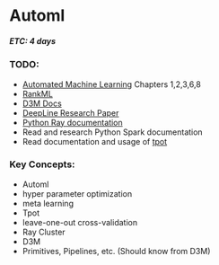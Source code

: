 # Automl
##### ETC: 4 days

### TODO:
-   [Automated Machine Learning](https://link.springer.com/book/10.1007/978-3-030-05318-5) Chapters 1,2,3,6,8
- [RankML](https://drive.google.com/file/d/1HN89LWdFmoYyFMKt6f1PP7pouBjGpbEv/view?usp=sharing)
- [D3M Docs](https://docs.datadrivendiscovery.org)
- [DeepLine Research Paper](https://drive.google.com/file/d/1KTnxMH16nzibb-DM3uXk6XIWnrsFRbJ7/view?usp=sharing)
- [Python Ray documentation](https://github.com/ray-project/ray)
- Read and research Python Spark documentation
- Read documentation and usage of [tpot](https://github.com/EpistasisLab/tpot)



### Key Concepts:
-   Automl
-   hyper parameter optimization
-   meta learning
-   Tpot
-   leave-one-out cross-validation
-   Ray Cluster
-   D3M
-   Primitives, Pipelines, etc. (Should know from D3M)
